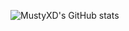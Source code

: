 ![MustyXD's GitHub stats](https://github-readme-stats.vercel.app/api?username=mustyxd&show_icons=true&theme=dark)
